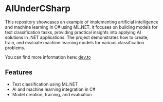 # AIUnderCSharp

This repository showcases an example of implementing artificial intelligence and machine learning in C# using ML.NET. It focuses on building models for text classification tasks, providing practical insights into applying AI solutions in .NET applications. The project demonstrates how to create, train, and evaluate machine learning models for various classification problems.

You can find more information here:
[dev.to](https://dev.to/ben-witt/artificial-intelligence-with-mlnet-for-text-classifications-42j6)

## Features
- Text classification using ML.NET
- AI and machine learning integration in C#
- Model creation, training, and evaluation


